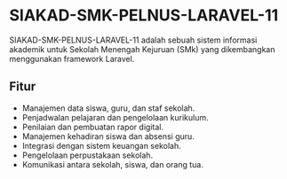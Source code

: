 # SIAKAD-SMK-PELNUS-LARAVEL-11

SIAKAD-SMK-PELNUS-LARAVEL-11 adalah sebuah sistem informasi akademik untuk Sekolah Menengah Kejuruan (SMk) yang dikembangkan menggunakan framework Laravel.

## Fitur

- Manajemen data siswa, guru, dan staf sekolah.
- Penjadwalan pelajaran dan pengelolaan kurikulum.
- Penilaian dan pembuatan rapor digital.
- Manajemen kehadiran siswa dan absensi guru.
- Integrasi dengan sistem keuangan sekolah.
- Pengelolaan perpustakaan sekolah.
- Komunikasi antara sekolah, siswa, dan orang tua.
